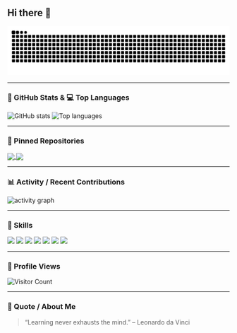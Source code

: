## Hi there 👋

<picture>
  <source media="(prefers-color-scheme: dark)" srcset="https://raw.githubusercontent.com/buter-00/buter-00/output/github-contribution-grid-snake-dark.svg" />
  <source media="(prefers-color-scheme: light)" srcset="https://raw.githubusercontent.com/buter-00/buter-00/output/github-contribution-grid-snake.svg" />
  <img alt="GitHub contribution grid snake animation" src="https://raw.githubusercontent.com/buter-00/buter-00/output/github-contribution-grid-snake.svg" />
</picture>

---

### 🧠 GitHub Stats & 💻 Top Languages

<picture>
  <source 
    srcset="https://github-readme-stats.vercel.app/api?username=buter-00&show_icons=true&theme=ambient_gradient&hide_border=true"
    media="(prefers-color-scheme: light)" 
  />
  <source 
    srcset="https://github-readme-stats.vercel.app/api?username=buter-00&show_icons=true&theme=dark&hide_border=true"
    media="(prefers-color-scheme: dark)" 
  />
  <img 
    src="https://github-readme-stats.vercel.app/api?username=buter-00&show_icons=true&theme=ambient_gradient&hide_border=true" 
    alt="GitHub stats"
    width="48%" style="vertical-align: top;"
  />
  <img 
    src="https://github-readme-stats.vercel.app/api/top-langs/?username=buter-00&layout=compact&theme=ambient_gradient&hide_border=true" 
    alt="Top languages"
    width="48%" style="vertical-align: top;"
  />
</picture>

---

### 📌 Pinned Repositories

<a href="https://github.com/buter-00/buter-00">
  <img align="center" src="https://github-readme-stats.vercel.app/api/pin/?username=buter-00&repo=buter-00&theme=ambient_gradient&show_owner=true&hide_border=true" />
</a>
<a href="https://github.com/buter-00/github-readme-stats">
  <img align="center" src="https://github-readme-stats.vercel.app/api/pin/?username=buter-00&repo=github-readme-stats&theme=ambient_gradient&show_owner=true&hide_border=true" />
</a>

---

### 📊 Activity / Recent Contributions

<img src="https://activity-graph.herokuapp.com/graph?username=buter-00&theme=github" alt="activity graph"/>

---

### 🔧 Skills

<img src="https://img.shields.io/badge/-Python-3776AB?style=flat-square&logo=python&logoColor=white" />
<img src="https://img.shields.io/badge/-HTML-E34F26?style=flat-square&logo=html5&logoColor=white" />
<img src="https://img.shields.io/badge/-CSS-1572B6?style=flat-square&logo=css3&logoColor=white" />
<img src="https://img.shields.io/badge/-JavaScript-F7DF1E?style=flat-square&logo=javascript&logoColor=black" />
<img src="https://img.shields.io/badge/-Node.js-339933?style=flat-square&logo=node.js&logoColor=white" />
<img src="https://img.shields.io/badge/-Git-F05032?style=flat-square&logo=git&logoColor=white" />
<img src="https://img.shields.io/badge/-Docker-2496ED?style=flat-square&logo=docker&logoColor=white" />

---

### 👀 Profile Views

![Visitor Count](https://profile-counter.glitch.me/buter-00/count.svg)

---

### 💬 Quote / About Me

> “Learning never exhausts the mind.” – Leonardo da Vinci
